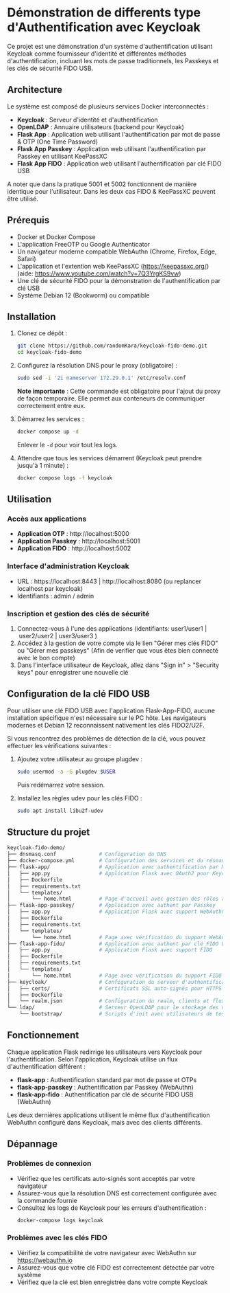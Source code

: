 # Démonstration de differents type d'Authentification avec Keycloak

Ce projet est une démonstration d'un système d'authentification utilisant Keycloak comme fournisseur d'identité et différentes méthodes d'authentification, incluant les mots de passe traditionnels, les Passkeys et les clés de sécurité FIDO USB.

## Architecture

Le système est composé de plusieurs services Docker interconnectés :

- **Keycloak** : Serveur d'identité et d'authentification
- **OpenLDAP** : Annuaire utilisateurs (backend pour Keycloak)
- **Flask App** : Application web utilisant l'authentification par mot de passe & OTP (One Time Password)
- **Flask App Passkey** : Application web utilisant l'authentification par Passkey en utilisant KeePassXC
- **Flask App FIDO** : Application web utilisant l'authentification par clé FIDO USB

A noter que dans la pratique 5001 et 5002 fonctionnent de manière identique pour l'utilisateur. Dans les deux cas FIDO & KeePassXC peuvent être utilisé.

## Prérequis

- Docker et Docker Compose
- L'application FreeOTP ou Google Authenticator
- Un navigateur moderne compatible WebAuthn (Chrome, Firefox, Edge, Safari)
- L'application et l'extention web KeePassXC (https://keepassxc.org/) (aide: https://www.youtube.com/watch?v=7Q3YrgKS9vw)
- Une clé de sécurité FIDO pour la démonstration de l'authentification par clé USB
- Système Debian 12 (Bookworm) ou compatible

## Installation

1. Clonez ce dépôt :
   ```bash
   git clone https://github.com/randomKara/keycloak-fido-demo.git
   cd keycloak-fido-demo
   ```

2. Configurez la résolution DNS pour le proxy (obligatoire) :
   ```bash
   sudo sed -i '2i nameserver 172.29.0.1' /etc/resolv.conf
   ```
   **Note importante** : Cette commande est obligatoire pour l'ajout du proxy de façon temporaire. Elle permet aux conteneurs de communiquer correctement entre eux.

3. Démarrez les services :
   ```bash
   docker compose up -d
   ```
   Enlever le `-d` pour voir tout les logs.

4. Attendre que tous les services démarrent (Keycloak peut prendre jusqu'à 1 minute) :
   ```bash
   docker compose logs -f keycloak
   ```

## Utilisation

### Accès aux applications

- **Application OTP** : http://localhost:5000
- **Application Passkey** : http://localhost:5001
- **Application FIDO** : http://localhost:5002

### Interface d'administration Keycloak

- URL : https://localhost:8443 | http://localhost:8080 (ou replancer localhost par keycloak)
- Identifiants : admin / admin

### Inscription et gestion des clés de sécurité

1. Connectez-vous à l'une des applications (identifiants: user1/user1 | user2/user2 | user3/user3 )
2. Accédez à la gestion de votre compte via le lien "Gérer mes clés FIDO" ou "Gérer mes passkeys" (Afin de verifier que vous êtes bien connecté avec le bon compte)
3. Dans l'interface utilisateur de Keycloak, allez dans "Sign in" > "Security keys" pour enregistrer une nouvelle clé

## Configuration de la clé FIDO USB

Pour utiliser une clé FIDO USB avec l'application Flask-App-FIDO, aucune installation spécifique n'est nécessaire sur le PC hôte. Les navigateurs modernes et Debian 12 reconnaissent nativement les clés FIDO2/U2F.

Si vous rencontrez des problèmes de détection de la clé, vous pouvez effectuer les vérifications suivantes :

1. Ajoutez votre utilisateur au groupe plugdev :
   ```bash
   sudo usermod -a -G plugdev $USER
   ```
   Puis redémarrez votre session.

2. Installez les règles udev pour les clés FIDO :
   ```bash
   sudo apt install libu2f-udev
   ```

## Structure du projet

```bash
keycloak-fido-demo/
├── dnsmasq.conf              # Configuration du DNS
├── docker-compose.yml        # Configuration des services et du réseau Docker
├── flask-app/                # Application avec authentification par MDP & OTP
│   ├── app.py                # Application Flask avec OAuth2 pour Keycloak
│   ├── Dockerfile
│   ├── requirements.txt
│   └── templates/
│       └── home.html         # Page d'accueil avec gestion des rôles admin
├── flask-app-passkey/        # Application avec authent par Passkey
│   ├── app.py                # Application Flask avec support WebAuthn
│   ├── Dockerfile
│   ├── requirements.txt
│   └── templates/
│       └── home.html         # Page avec vérification du support WebAuthn
├── flask-app-fido/           # Application avec authent par clé FIDO USB
│   ├── app.py                # Application Flask avec support FIDO
│   ├── Dockerfile
│   ├── requirements.txt
│   └── templates/
│       └── home.html         # Page avec vérification du support FIDO
├── keycloak/                 # Configuration du serveur d'authentification
│   ├── certs/                # Certificats SSL auto-signés pour HTTPS
│   ├── Dockerfile
│   └── realm.json            # Configuration du realm, clients et flux d'auth
└── ldap/                     # Serveur OpenLDAP pour le stockage des users
    └── bootstrap/            # Scripts d'init avec utilisateurs de test
```

## Fonctionnement

Chaque application Flask redirrige les utilisateurs vers Keycloak pour l'authentification. Selon l'application, Keycloak utilise un flux d'authentification différent :

- **flask-app** : Authentification standard par mot de passe et OTPs
- **flask-app-passkey** : Authentification par Passkey (WebAuthn)
- **flask-app-fido** : Authentification par clé de sécurité FIDO USB (WebAuthn)

Les deux dernières applications utilisent le même flux d'authentification WebAuthn configuré dans Keycloak, mais avec des clients différents.

## Dépannage

### Problèmes de connexion

- Vérifiez que les certificats auto-signés sont acceptés par votre navigateur
- Assurez-vous que la résolution DNS est correctement configurée avec la commande fournie
- Consultez les logs de Keycloak pour les erreurs d'authentification :
  ```bash
  docker-compose logs keycloak
  ```

### Problèmes avec les clés FIDO

- Vérifiez la compatibilité de votre navigateur avec WebAuthn sur https://webauthn.io
- Assurez-vous que votre clé FIDO est correctement détectée par votre système
- Vérifiez que la clé est bien enregistrée dans votre compte Keycloak

